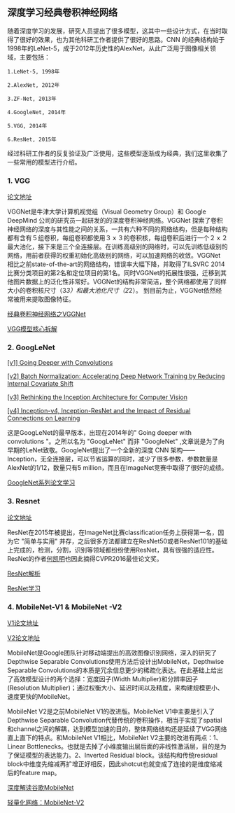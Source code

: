 
## 深度学习经典卷积神经网络

随着深度学习的发展，研究人员提出了很多模型，这其中一些设计方式，在当时取得了很好的效果，也为其他科研工作者提供了很好的思路。CNN 的经典结构始于1998年的LeNet-5，成于2012年历史性的AlexNet，从此广泛用于图像相关领域，主要包括：

    1.LeNet-5, 1998年
    
    2.AlexNet, 2012年
    
    3.ZF-Net, 2013年
    
    4.GoogleNet, 2014年
    
    5.VGG, 2014年
    
    6.ResNet, 2015年

经过科研工作者的反复验证及广泛使用，这些模型逐渐成为经典，我们这里收集了一些常用的模型进行介绍。


### 1. VGG

[论文地址](https://arxiv.org/abs/1409.1556)

VGGNet是牛津大学计算机视觉组（Visual Geometry Group）和 Google DeepMind 公司的研究员一起研发的的深度卷积神经网络。VGGNet 探索了卷积神经网络的深度与其性能之间的关系，一共有六种不同的网络结构，但是每种结构都有含有５组卷积，每组卷积都使用３ｘ３的卷积核，每组卷积后进行一个２ｘ２最大池化，接下来是三个全连接层。在训练高级别的网络时，可以先训练低级别的网络，用前者获得的权重初始化高级别的网络，可以加速网络的收敛。VGGNet 相比之前state-of-the-art的网络结构，错误率大幅下降，并取得了ILSVRC 2014比赛分类项目的第2名和定位项目的第1名。同时VGGNet的拓展性很强，迁移到其他图片数据上的泛化性非常好。VGGNet的结构非常简洁，整个网络都使用了同样大小的卷积核尺寸（3*3）和最大池化尺寸（2*2）。
到目前为止，VGGNet依然经常被用来提取图像特征。

[经典卷积神经网络之VGGNet](https://blog.csdn.net/marsjhao/article/details/72955935)

[VGG模型核心拆解](https://blog.csdn.net/qq_40027052/article/details/79015827)

### 2. GoogLeNet

[[v1] Going Deeper with Convolutions](http://arxiv.org/abs/1409.4842 )

[[v2] Batch Normalization: Accelerating Deep Network Training by Reducing Internal Covariate Shift](http://arxiv.org/abs/1502.03167 )

[[v3] Rethinking the Inception Architecture for Computer Vision](http://arxiv.org/abs/1512.00567) 

[[v4] Inception-v4, Inception-ResNet and the Impact of Residual Connections on Learning](http://arxiv.org/abs/1602.07261)


这是GoogLeNet的最早版本，出现在2014年的" Going deeper with convolutions "。之所以名为 "GoogLeNet" 而非 "GoogleNet" ,文章说是为了向早期的LeNet致敬。GoogleNet提出了一个全新的深度 CNN 架构——Inception，无全连接层，可以节省运算的同时，减少了很多参数，参数数量是AlexNet的1/12，数量只有5 million，而且在ImageNet竞赛中取得了很好的成绩。

[GoogleNet系列论文学习](https://blog.csdn.net/cdknight_happy/article/details/79247280)


### 3. Resnet 

[论文地址](https://arxiv.org/abs/1512.03385)

ResNet在2015年被提出，在ImageNet比赛classification任务上获得第一名，因为它 "简单与实用" 并存，之后很多方法都建立在ResNet50或者ResNet101的基础上完成的，检测，分割，识别等领域都纷纷使用ResNet，具有很强的适应性。ResNet的作者[何凯明](http://kaiminghe.com/)也因此摘得CVPR2016最佳论文奖。

[ResNet解析](https://blog.csdn.net/lanran2/article/details/79057994)

[ResNet学习](https://blog.csdn.net/xxy0118/article/details/78324256)


### 4. MobileNet-V1 & MobileNet -V2

[V1论文地址](https://arxiv.org/abs/1704.04861)

[V2论文地址](https://arxiv.org/abs/1801.04381)

MobileNet是Google团队针对移动端提出的高效图像识别网络，深入的研究了Depthwise Separable Convolutions使用方法后设计出MobileNet，Depthwise Separable Convolutions的本质是冗余信息更少的稀疏化表达。在此基础上给出了高效模型设计的两个选择：宽度因子(Width Multiplier)和分辨率因子(Resolution Multiplier)；通过权衡大小、延迟时间以及精度，来构建规模更小、速度更快的MobileNet。

MobileNet V2是之前MobileNet V1的改进版。MobileNet V1中主要是引入了Depthwise Separable Convolution代替传统的卷积操作，相当于实现了spatial和channel之间的解耦，达到模型加速的目的，整体网络结构还是延续了VGG网络直上直下的特点。和MobileNet V1相比，MobileNet V2主要的改进有两点：1、Linear Bottlenecks。也就是去掉了小维度输出层后面的非线性激活层，目的是为了保证模型的表达能力。2、Inverted Residual block。该结构和传统residual block中维度先缩减再扩增正好相反，因此shotcut也就变成了连接的是维度缩减后的feature map。

[深度解读谷歌MobileNet](https://blog.csdn.net/t800ghb/article/details/78879612)

[轻量化网络：MobileNet-V2](https://blog.csdn.net/u011995719/article/details/79135818)


